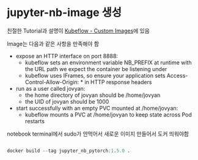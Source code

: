 # jupyter-nb-image 생성

친절한 Tutorial과 설명이 [Kubeflow - Custom Images](https://www.kubeflow.org/docs/components/notebooks/container-images/)에 있음

Image는 다음과 같은 사항을 만족해야 함

- expose an HTTP interface on port 8888:
  - kubeflow sets an environment variable NB_PREFIX at runtime with the URL path we expect the container be listening under
  - kubeflow uses IFrames, so ensure your application sets Access-Control-Allow-Origin: \* in HTTP response headers
- run as a user called jovyan:
  - the home directory of jovyan should be /home/jovyan
  - the UID of jovyan should be 1000
- start successfully with an empty PVC mounted at /home/jovyan:
  - kubeflow mounts a PVC at /home/jovyan to keep state across Pod restarts

notebook terminal에서 sudo가 안먹어서 새로운 이미지 만들어서 도커 띄워야함

```r

docker build --tag jupyter_nb_pytorch:1.5.0 .

```
